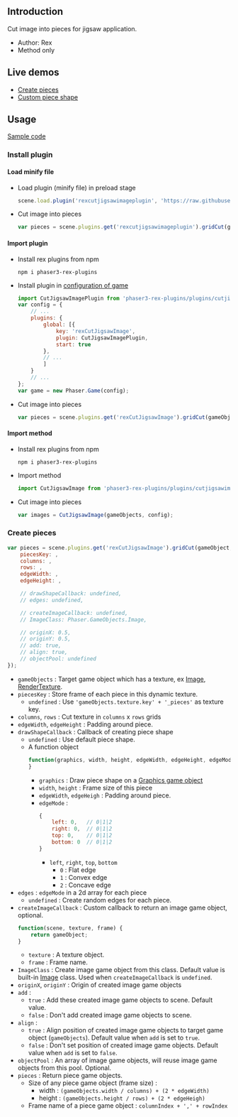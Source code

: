 ## Introduction

Cut image into pieces for jigsaw application.

- Author: Rex
- Method only

## Live demos

- [Create pieces](https://codepen.io/rexrainbow/pen/NWegLLK)
- [Custom piece shape](https://codepen.io/rexrainbow/pen/yLGoVxz)

## Usage

[Sample code](https://github.com/rexrainbow/phaser3-rex-notes/blob/master/examples/cutjigsawimage/)

### Install plugin

#### Load minify file

- Load plugin (minify file) in preload stage
    ```javascript
    scene.load.plugin('rexcutjigsawimageplugin', 'https://raw.githubusercontent.com/rexrainbow/phaser3-rex-notes/master/dist/rexcutjigsawimageplugin.min.js', true);
    ```
- Cut image into pieces
    ```javascript
    var pieces = scene.plugins.get('rexcutjigsawimageplugin').gridCut(gameObject, config);
    ```

#### Import plugin

- Install rex plugins from npm
    ```
    npm i phaser3-rex-plugins
    ```
- Install plugin in [configuration of game](game.md#configuration)
    ```javascript
    import CutJigsawImagePlugin from 'phaser3-rex-plugins/plugins/cutjigsawimage-plugin.js';
    var config = {
        // ...
        plugins: {
            global: [{
                key: 'rexCutJigsawImage',
                plugin: CutJigsawImagePlugin,
                start: true
            },
            // ...
            ]
        }
        // ...
    };
    var game = new Phaser.Game(config);
    ```
- Cut image into pieces
    ```javascript
    var pieces = scene.plugins.get('rexCutJigsawImage').gridCut(gameObjects, config);
    ```

#### Import method

- Install rex plugins from npm
    ```
    npm i phaser3-rex-plugins
    ```
- Import method
    ```javascript
    import CutJigsawImage from 'phaser3-rex-plugins/plugins/cutjigsawimage.js';
    ```
- Cut image into pieces
    ```javascript
    var images = CutJigsawImage(gameObjects, config);
    ```

### Create pieces

```javascript
var pieces = scene.plugins.get('rexCutJigsawImage').gridCut(gameObject, {
    piecesKey: ,
    columns: , 
    rows: ,
    edgeWidth: , 
    edgeHeight: ,

    // drawShapeCallback: undefined,
    // edges: undefined,    

    // createImageCallback: undefined,
    // ImageClass: Phaser.GameObjects.Image,

    // originX: 0.5,
    // originY: 0.5,
    // add: true,
    // align: true,
    // objectPool: undefined
});
```

- `gameObjects` : Target game object which has a texture, ex [Image](image.md), [RenderTexture](rendertexture.md).
- `piecesKey` : Store frame of each piece in this dynamic texture.
    - `undefined` : Use `'gameObjects.texture.key' + '_pieces'` as texture key.
- `columns`, `rows` : Cut texture in `columns` x `rows` grids
- `edgeWidth`, `edgeHeight` : Padding around piece.
- `drawShapeCallback` : Callback of creating piece shape
    - `undefined` : Use default piece shape.
    - A function object
        ```javascript
        function(graphics, width, height, edgeWidth, edgeHeight, edgeMode) {
        }
        ```
        - `graphics` : Draw piece shape on a [Graphics game object](graphics.md)
        - `width`, `height` : Frame size of this piece
        - `edgeWidth`, `edgeHeigh` : Padding around piece.
        - `edgeMode` :
            ```javascript
            {
                left: 0,   // 0|1|2
                right: 0,  // 0|1|2
                top: 0,    // 0|1|2
                bottom: 0  // 0|1|2
            }
            ```
            - `left`, `right`, `top`, `bottom`
                - `0` : Flat edge
                - `1` : Convex edge
                - `2` : Concave edge
- `edges` : `edgeMode` in a 2d array for each piece
    - `undefined` : Create random edges for each piece.
- `createImageCallback` : Custom callback to return an image game object, optional.
    ```javascript
    function(scene, texture, frame) {
        return gameObject;
    }
    ``` 
    - `texture` : A texture object.
    - `frame` : Frame name.
- `ImageClass` : Create image game object from this class. Default value is built-in [Image](image.md) class. Used when `createImageCallback` is `undefined`.
- `originX`, `originY` : Origin of created image game objects
- `add` : 
    - `true` : Add these created image game objects to scene. Default value.
    - `false` : Don't add created image game objects to scene.
- `align` :
    - `true` : Align position of created image game objects to target game object (`gameObjects`). Default value when `add` is set to `true`.
    - `false` : Don't set position of created image game objects. Default value when `add` is set to `false`.
- `objectPool` : An array of image game objects, will reuse image game objects from this pool. Optional.
- `pieces` : Return piece game objects.
    - Size of any piece game object (frame size) :
        - width : `(gameObjects.width / columns) + (2 * edgeWidth)`
        - height : `(gameObjects.height / rows) + (2 * edgeHeigh)`
    - Frame name of a piece game object : `columnIndex + ',' + rowIndex` 
